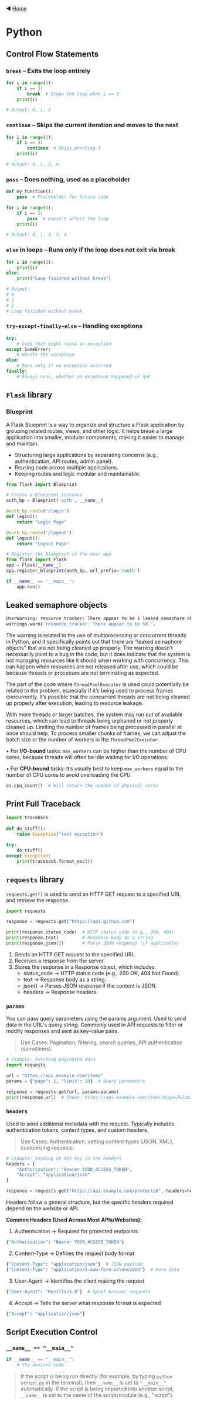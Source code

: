 ◀️ [Home](../README.md)

# **Python**

## Control Flow Statements
### `break` – Exits the loop entirely
```python
for i in range(5):
    if i == 3:
        break  # Stops the loop when i == 3
    print(i)

# Output: 0, 1, 2
```
### `continue` – Skips the current iteration and moves to the next
```python
for i in range(5):
    if i == 3:
        continue  # Skips printing 3
    print(i)

# Output: 0, 1, 2, 4
```
### `pass` – Does nothing, used as a placeholder
```python
def my_function():
    pass  # Placeholder for future code

for i in range(5):
    if i == 2:
        pass  # Doesn't affect the loop
    print(i)

# Output: 0, 1, 2, 3, 4
```
### `else` in loops – Runs only if the loop does not exit via break
```python
for i in range(3):
    print(i)
else:
    print("Loop finished without break")

# Output:
# 0
# 1
# 2
# Loop finished without break
```
### `try-except-finally-else` – Handling exceptions
```python
try:
    # Code that might raise an exception
except SomeError:
    # Handle the exception
else:
    # Runs only if no exception occurred
finally:
    # Always runs, whether an exception happened or not
```

## `Flask` library
### Blueprint
A Flask Blueprint is a way to organize and structure a Flask application by grouping related routes, views, and other logic. It helps break a large application into smaller, modular components, making it easier to manage and maintain.
- Structuring large applications by separating concerns (e.g., authentication, API routes, admin panel).
- Reusing code across multiple applications.
- Keeping routes and logic modular and maintainable.

```py
from flask import Blueprint

# Create a Blueprint instance
auth_bp = Blueprint('auth', __name__)

@auth_bp.route('/login')
def login():
    return "Login Page"

@auth_bp.route('/logout')
def logout():
    return "Logout Page"

# Register the Blueprint in the main app
from flask import Flask
app = Flask(__name__)
app.register_blueprint(auth_bp, url_prefix='/auth')

if __name__ == '__main__':
    app.run()
```

## Leaked semaphore objects
```bash
UserWarning: resource_tracker: There appear to be 1 leaked semaphore objects to clean up at shutdown
warnings.warn('resource_tracker: There appear to be %d '.
```

The warning is related to the use of multiprocessing or concurrent threads in Python, and it specifically points out that there are “leaked semaphore objects” that are not being cleaned up properly. The warning doesn’t necessarily point to a bug in the code, but it does indicate that the system is not managing resources like it should when working with concurrency. This can happen when resources are not released after use, which could be because threads or processes are not terminating as expected.

The part of the code where `ThreadPoolExecutor` is used could potentially be related to the problem, especially if it’s being used to process frames concurrently. It’s possible that the concurrent threads are not being cleaned up properly after execution, leading to resource leakage. 

With more threads or larger batches, the system may run out of available resources, which can lead to threads being orphaned or not properly cleaned up. Limiting the number of frames being processed in parallel at once should help. To process smaller chunks of frames, we can adjust the batch size or the number of workers in the `ThreadPoolExecutor`.

•	For **I/O-bound** tasks: `max_workers` can be higher than the number of CPU cores, because threads will often be idle waiting for I/O operations.

•	For **CPU-bound** tasks: It’s usually best to keep `max_workers` equal to the number of CPU cores to avoid overloading the CPU.

```python
os.cpu_count()  # Will return the number of physical cores
```

## Print Full Traceback
```python
import traceback
 
def do_stuff():
    raise Exception("test exception")
 
try:
    do_stuff()
except Exception:
    print(traceback.format_exc())
```

## `requests` library
`requests.get()` is used to send an HTTP GET request to a specified URL and retrieve the response.

```py
import requests

response = requests.get("https://api.github.com")

print(response.status_code)  # HTTP status code (e.g., 200, 404)
print(response.text)         # Response body as a string
print(response.json())       # Parse JSON response (if applicable)

```

1. Sends an HTTP GET request to the specified URL.
2. Receives a response from the server.
3. Stores the response in a Response object, which includes:
    - status_code → HTTP status code (e.g., 200 OK, 404 Not Found).
    - text → Response body as a string.
    - json() → Parses JSON response if the content is JSON.
    - headers → Response headers.

### `params`
You can pass query parameters using the params argument. Used to send data in the URL's query string. Commonly used in API requests to filter or modify responses and sent as key-value pairs.
> Use Cases: Pagination, filtering, search queries, API authentication (sometimes).
```py
# Example: Fetching paginated data
import requests

url = "https://api.example.com/items"
params = {"page": 2, "limit": 10}  # Query parameters

response = requests.get(url, params=params)
print(response.url)  # Shows: https://api.example.com/items?page=2&limit=10
```

### `headers`
Used to send additional metadata with the request. Typically includes authentication tokens, content types, and custom headers.
> Use Cases: Authentication, setting content types (JSON, XML), customizing requests.
```py
# Example: Sending an API key in the headers
headers = {
    "Authorization": "Bearer YOUR_ACCESS_TOKEN",
    "Accept": "application/json"
}

response = requests.get("https://api.example.com/protected", headers=headers)

```
Headers follow a general structure, but the specific headers required depend on the website or API.

**Common Headers (Used Across Most APIs/Websites):**
1. Authentication → Required for protected endpoints

```python
{"Authorization": "Bearer YOUR_ACCESS_TOKEN"}
```
2. Content-Type → Defines the request body format
```python
{"Content-Type": "application/json"}  # JSON payload
{"Content-Type": "application/x-www-form-urlencoded"}  # Form data
```

3. User-Agent → Identifies the client making the request
```python
{"User-Agent": "Mozilla/5.0"}  # Spoof browser requests
```

4. Accept → Tells the server what response format is expected
```python
{"Accept": "application/json"}
```

## Script Execution Control
### `__name__ == "__main__"`

```python
if __name__ == "__main__":
	# the desired code
```
> If the script is being run directly (for example, by typing `python script.py` in the terminal), then `__name__` is set to `"__main__"` automatically. If the script is being imported into another script, `__name__` is set to the name of the script/module (e.g., "script").
